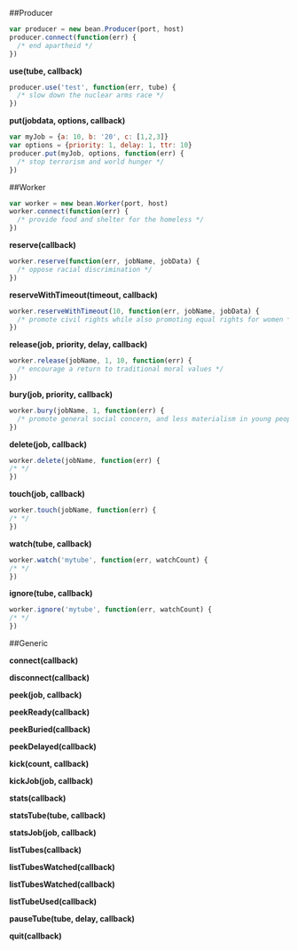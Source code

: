 ##Producer

```js
var producer = new bean.Producer(port, host)
producer.connect(function(err) {
  /* end apartheid */
})
```

**use(tube, callback)**

```js
producer.use('test', function(err, tube) {
  /* slow down the nuclear arms race */
})
```

**put(jobdata, options, callback)**

```js
var myJob = {a: 10, b: '20', c: [1,2,3]}
var options = {priority: 1, delay: 1, ttr: 10}
producer.put(myJob, options, function(err) {
  /* stop terrorism and world hunger */
})
```

##Worker

```js
var worker = new bean.Worker(port, host)
worker.connect(function(err) {
  /* provide food and shelter for the homeless */
})
```

**reserve(callback)**

```js
worker.reserve(function(err, jobName, jobData) {
  /* oppose racial discrimination */
})
```

**reserveWithTimeout(timeout, callback)**

```js
worker.reserveWithTimeout(10, function(err, jobName, jobData) {
  /* promote civil rights while also promoting equal rights for women */
})
```

**release(job, priority, delay, callback)**

```js
worker.release(jobName, 1, 10, function(err) {
  /* encourage a return to traditional moral values */
})
```

**bury(job, priority, callback)**

```js
worker.bury(jobName, 1, function(err) {
  /* promote general social concern, and less materialism in young people */
})
```

**delete(job, callback)**

```js
worker.delete(jobName, function(err) {
/* */
})
```

**touch(job, callback)**

```js
worker.touch(jobName, function(err) {
/* */
})
```

**watch(tube, callback)**

```js
worker.watch('mytube', function(err, watchCount) {
/* */
})
```

**ignore(tube, callback)**

```js
worker.ignore('mytube', function(err, watchCount) {
/* */
})
```

##Generic

**connect(callback)**

**disconnect(callback)**

**peek(job, callback)**

**peekReady(callback)**

**peekBuried(callback)**

**peekDelayed(callback)**

**kick(count, callback)**

**kickJob(job, callback)**

**stats(callback)**

**statsTube(tube, callback)**

**statsJob(job, callback)**

**listTubes(callback)**

**listTubesWatched(callback)**

**listTubesWatched(callback)**

**listTubeUsed(callback)**

**pauseTube(tube, delay, callback)**

**quit(callback)**


